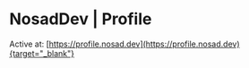 # NosadDev | Profile
Active at: [https://profile.nosad.dev](https://profile.nosad.dev){target="_blank"}